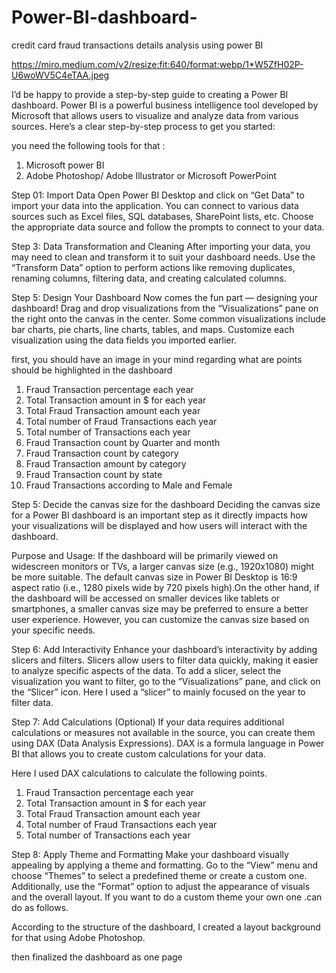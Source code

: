 # Power-BI-dashboard-
credit card fraud transactions details analysis using power BI 

https://miro.medium.com/v2/resize:fit:640/format:webp/1*W5ZfH02P-U6woWV5C4eTAA.jpeg

I’d be happy to provide a step-by-step guide to creating a Power BI dashboard. Power BI is a powerful business intelligence tool developed by Microsoft that allows users to visualize and analyze data from various sources. Here’s a clear step-by-step process to get you started:

you need the following tools for that :

01. Microsoft power BI
02. Adobe Photoshop/ Adobe Illustrator or Microsoft PowerPoint

Step 01: Import Data
Open Power BI Desktop and click on “Get Data” to import your data into the application. You can connect to various data sources such as Excel files, SQL databases, SharePoint lists, etc. Choose the appropriate data source and follow the prompts to connect to your data.


Step 3: Data Transformation and Cleaning
After importing your data, you may need to clean and transform it to suit your dashboard needs. Use the “Transform Data” option to perform actions like removing duplicates, renaming columns, filtering data, and creating calculated columns.

Step 5: Design Your Dashboard
Now comes the fun part — designing your dashboard! Drag and drop visualizations from the “Visualizations” pane on the right onto the canvas in the center. Some common visualizations include bar charts, pie charts, line charts, tables, and maps. Customize each visualization using the data fields you imported earlier.

first, you should have an image in your mind regarding what are points should be highlighted in the dashboard
01. Fraud Transaction percentage each year
02. Total Transaction amount in $ for each year
03. Total Fraud Transaction amount each year
04. Total number of Fraud Transactions each year
05. Total number of Transactions each year
06. Fraud Transaction count by Quarter and month
07. Fraud Transaction count by category
08. Fraud Transaction amount by category
09. Fraud Transaction count by state
10. Fraud Transactions according to Male and Female

Step 5: Decide the canvas size for the dashboard
Deciding the canvas size for a Power BI dashboard is an important step as it directly impacts how your visualizations will be displayed and how users will interact with the dashboard.

Purpose and Usage:
If the dashboard will be primarily viewed on widescreen monitors or TVs, a larger canvas size (e.g., 1920x1080) might be more suitable. The default canvas size in Power BI Desktop is 16:9 aspect ratio (i.e., 1280 pixels wide by 720 pixels high).On the other hand, if the dashboard will be accessed on smaller devices like tablets or smartphones, a smaller canvas size may be preferred to ensure a better user experience. However, you can customize the canvas size based on your specific needs.

Step 6: Add Interactivity Enhance your dashboard’s interactivity by adding slicers and filters. Slicers allow users to filter data quickly, making it easier to analyze specific aspects of the data. To add a slicer, select the visualization you want to filter, go to the “Visualizations” pane, and click on the “Slicer” icon. Here I used a “slicer” to mainly focused on the year to filter data.

Step 7: Add Calculations (Optional) If your data requires additional calculations or measures not available in the source, you can create them using DAX (Data Analysis Expressions). DAX is a formula language in Power BI that allows you to create custom calculations for your data.

Here I used DAX calculations to calculate the following points.

01. Fraud Transaction percentage each year
02. Total Transaction amount in $ for each year
03. Total Fraud Transaction amount each year
04. Total number of Fraud Transactions each year
05. Total number of Transactions each year

Step 8: Apply Theme and Formatting Make your dashboard visually appealing by applying a theme and formatting. Go to the “View” menu and choose “Themes” to select a predefined theme or create a custom one. Additionally, use the “Format” option to adjust the appearance of visuals and the overall layout. If you want to do a custom theme your own one .can do as follows.

According to the structure of the dashboard, I created a layout background for that using Adobe Photoshop.


then finalized the dashboard as one page







